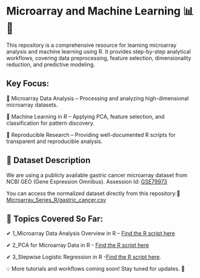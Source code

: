 # Microarray and Machine Learning 📊🤖
This repository is a comprehensive resource for learning microarray analysis and machine learning using R. It provides step-by-step analytical workflows, covering data preprocessing, feature selection, dimensionality reduction, and predictive modeling.

## Key Focus:
   🔹 Microarray Data Analysis – Processing and analyzing high-dimensional microarray datasets.
 
   🔹 Machine Learning in R – Applying PCA, feature selection, and classification for pattern discovery.
 
   🔹 Reproducible Research – Providing well-documented R scripts for transparent and reproducible analysis.
   ## 🧬 Dataset Description
We are using a publicly available gastric cancer microarray dataset from NCBI GEO (Gene Expression Omnibus).
Assession Id: [GSE79973](https://www.ncbi.nlm.nih.gov/geo/query/acc.cgi?acc=gse79973)

You can access the normalized dataset directly from this repository:📁[Microarray_Series_R/gastric_cancer.csv](https://github.com/zehrhiz/Microarray_Series_R/tree/main)

## 📌 Topics Covered So Far:
   ✔ 1_Microarray Data Analysis Overview in R – [Find the R script here](https://github.com/AI-Biotechnology-Bioinformatics/Microarray_Series_R/blob/main/01_Microarray_Overview.R)

   ✔ 2_PCA for Microarray Data in R - [Find the R script here](https://github.com/AI-Biotechnology-Bioinformatics/Microarray_Series_R/blob/main/02_PCA_microarray.R)

   ✔ 3_Stepwise Logistic Regression in R -[Find the R script here](https://github.com/zehrhiz/Microarray_Series_R/blob/main/03_StepwiseSelection_microarray.R).

💡 More tutorials and workflows coming soon! Stay tuned for updates. 🚀
